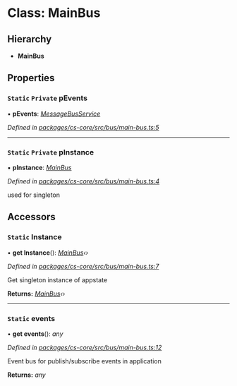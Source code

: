 # Class: MainBus

## Hierarchy

* **MainBus**

## Properties

### `Static` `Private` pEvents

▪ **pEvents**: *[MessageBusService](_cs_core_src_utils_message_bus_message_bus_service_.messagebusservice.md)*

*Defined in [packages/cs-core/src/bus/main-bus.ts:5](https://github.com/TNOCS/csnext/blob/34474da7/packages/cs-core/src/bus/main-bus.ts#L5)*

___

### `Static` `Private` pInstance

▪ **pInstance**: *[MainBus](_cs_core_src_bus_main_bus_.mainbus.md)*

*Defined in [packages/cs-core/src/bus/main-bus.ts:4](https://github.com/TNOCS/csnext/blob/34474da7/packages/cs-core/src/bus/main-bus.ts#L4)*

used for singleton

## Accessors

### `Static` Instance

• **get Instance**(): *[MainBus](_cs_core_src_bus_main_bus_.mainbus.md)‹›*

*Defined in [packages/cs-core/src/bus/main-bus.ts:7](https://github.com/TNOCS/csnext/blob/34474da7/packages/cs-core/src/bus/main-bus.ts#L7)*

Get singleton instance of appstate

**Returns:** *[MainBus](_cs_core_src_bus_main_bus_.mainbus.md)‹›*

___

### `Static` events

• **get events**(): *any*

*Defined in [packages/cs-core/src/bus/main-bus.ts:12](https://github.com/TNOCS/csnext/blob/34474da7/packages/cs-core/src/bus/main-bus.ts#L12)*

Event bus for publish/subscribe events in application

**Returns:** *any*
